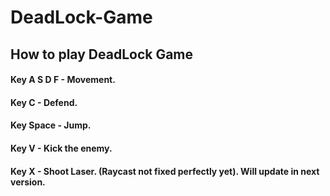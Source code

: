 # DeadLock-Game
## How to play DeadLock Game

#### Key A S D F - Movement. 
#### Key C - Defend. 
#### Key Space - Jump. 
#### Key V - Kick the enemy. 
#### Key X - Shoot Laser. (Raycast not fixed perfectly yet). Will update in next version.
